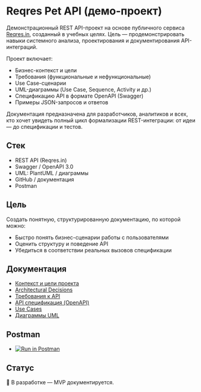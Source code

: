 # Reqres Pet API (демо-проект)

Демонстрационный REST API-проект на основе публичного сервиса [Reqres.in](https://reqres.in), созданный в учебных целях. Цель — продемонстрировать навыки системного анализа, проектирования и документирования API-интеграций.

Проект включает:
- Бизнес-контекст и цели
- Требования (функциональные и нефункциональные)
- Use Case-сценарии
- UML-диаграммы (Use Case, Sequence, Activity и др.)
- Спецификацию API в формате OpenAPI (Swagger)
- Примеры JSON-запросов и ответов

Документация предназначена для разработчиков, аналитиков и всех, кто хочет увидеть полный цикл формализации REST-интеграции: от идеи — до спецификации и тестов.

## Стек

- REST API (Reqres.in)
- Swagger / OpenAPI 3.0
- UML: PlantUML / диаграммы
- GitHub / документация
- Postman

## Цель

Создать понятную, структурированную документацию, по которой можно:
- Быстро понять бизнес-сценарии работы с пользователями
- Оценить структуру и поведение API
- Убедиться в соответствии реальных вызовов спецификации

## Документация
- [Контекст и цели проекта](./support-api/docs/context.md)
- [Architectural Decisions](./support-api/docs/decisions.md)
- [Требования к API](./support-api/docs/requirements.md)
- [API спецификация (OpenAPI)](./support-api/openapi.yaml)
- [Use Cases](./support-api/docs/use-cases.md)
- [Диаграммы UML](./support-api/docs/uml/diagram_list.md)

## Postman
- [![Run in Postman](https://run.pstmn.io/button.svg)](https://dmitriyk-7769080.postman.co/workspace/Dmitriy-K's-Workspace~7acc78c4-f88c-4873-8fef-f1b19c4db1ee/collection/45615975-b35ecbbf-0b58-41b2-8b49-91daf9d85030?action=share&creator=45615975)

## Статус

🚧 В разработке — MVP документируется.
